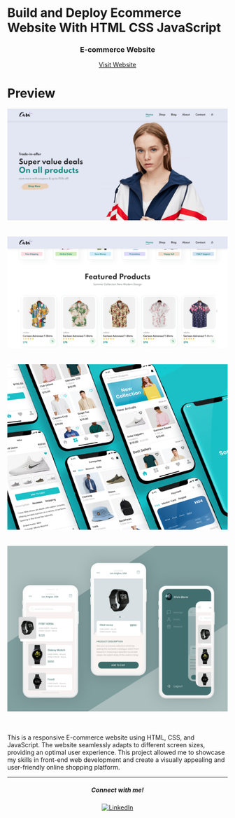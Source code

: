 # Build and Deploy Ecommerce Website With HTML CSS JavaScript

<h3 align="center"><b>E-commerce Website</b></h3>

<p align="center">
    <a href="https://sahadcmd.github.io/Building-a-Responsive-Ecommerce-Website/" target="_blank">Visit Website</a>
</p>


# Preview

<div align="center">
    <img src="./img/Screenshot/Screenshot1.png">
</div>

<br>
<br>

<div align="center">
    <img src="./img/Screenshot/Screenshot2.png">
</div>
<br>
<br>

<div align="center">
  <img src="./img/about/a1.png">
</div>
<br>
<br>

<div align="center">
  <img src="./img/about/a2.jpg">
</div>

<br>
<br>


This is a responsive E-commerce website using HTML, CSS, and JavaScript. The website seamlessly adapts to different screen sizes, providing an optimal user experience. This project allowed me to showcase my skills in front-end web development and create a visually appealing and user-friendly online shopping platform.
<br>
<hr>
<h5 align="center">Connect with me!</h5>

  <p align="center">
    <a href="https://www.linkedin.com/in/sahadmahaboobp" target="_blank"><img src="https://img.shields.io/badge/LinkedIn-0077B5?style=for-the-badge&logo=linkedin&logoColor=white" alt="LinkedIn"></a>
  </p>
